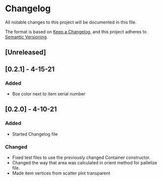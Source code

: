 # Changelog
All notable changes to this project will be documented in this file.

The format is based on [Keep a Changelog](https://keepachangelog.com/en/1.0.0/),
and this project adheres to [Semantic Versioning](https://semver.org/spec/v2.0.0.html).

## [Unreleased]

## [0.2.1] - 4-15-21
### Added
- Box color next to item serial number

## [0.2.0] - 4-10-21
### Added
- Started Changelog file

### Changed
- Fixed test files to use the previously changed Container constructor.
- Changed the way that area was calculated in orient method for pallelize file.
- Made item vertices from scatter plot transparent
